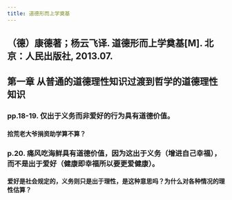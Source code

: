 ```yaml
---
title: 道德形而上学奠基
---
```


## （德）康德著；杨云飞译. 道德形而上学奠基[M]. 北京：人民出版社, 2013.07.

## 第一章 从普通的道德理性知识过渡到哲学的道德理性知识
### pp.18-19. 仅出于义务而非爱好的行为具有道德价值。
#### 拾荒老大爷捐资助学算不算？
### p.20. 痛风吃海鲜具有道德价值，因为这出于义务（增进自己幸福），而不是出于爱好（健康即幸福所以要更爱健康）。
#### 爱好是社会规定的，义务则只是出于理性，是这种意思吗？为什么对各种情况的理性估算？
